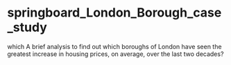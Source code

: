 # springboard_London_Borough_case_study
which A brief analysis to find out which boroughs of London have seen the greatest increase in housing prices, on average, over the last two decades?
